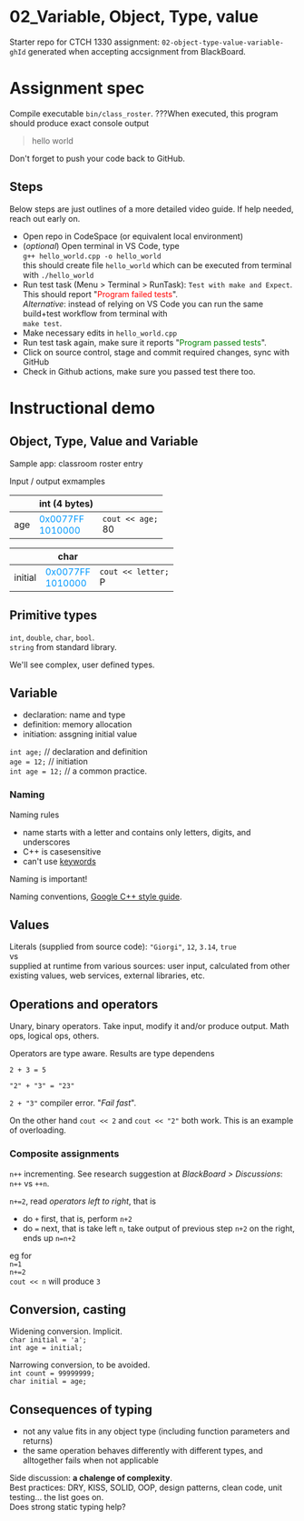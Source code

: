 # 02_Variable, Object, Type, value

Starter repo for CTCH 1330 assignment: `02-object-type-value-variable-ghId` generated when accepting accsignment from BlackBoard. 

# Assignment spec

Compile executable `bin/class_roster`. ???When executed, this program should produce exact console output
> hello world

Don't forget to push your code back to GitHub.

## Steps

Below steps are just outlines of a more detailed video guide. If help needed, reach out early on.
- Open repo in CodeSpace (or equivalent local environment)
- (_optional_) Open terminal in VS Code, type
<br />``` g++ hello_world.cpp -o hello_world ```
<br />this should create file `hello_world` which can be executed from terminal with `./hello_world`
- Run test task (Menu > Terminal > RunTask): `Test with make and Expect`. This should report "<span style="color:red">Program failed tests</span>".
<br />_Alternative_: instead of relying on VS Code you can run the same build+test workflow from terminal with <br />```make test```.
- Make necessary edits in `hello_world.cpp`
- Run test task again, make sure it reports "<span style="color:green">Program passed tests</span>".
- Click on source control, stage and commit required changes, sync with GitHub
- Check in Github actions, make sure you passed test there too.

# Instructional demo 

## Object, Type, Value and Variable

Sample app: classroom roster entry

Input / output exmamples


|  | int (4 bytes)  |  |
| -- | -- | -- |
| age | <span style="color:#0099ff">0x0077FF<br />1010000</span> | `cout << age;`<br />80 |


|  | char  |  |
| -- | -- | -- |
| initial | <span style="color:#0099ff">0x0077FF<br />1010000</span> | `cout << letter;`<br />P |

## Primitive types

`int`, `double`, `char`, `bool`. 
<br />`string` from standard library.

We'll see complex, user defined types.

## Variable

- declaration: name and type
- definition: memory allocation
- initiation: assgning initial value

`int age;` // declaration and definition
<br />`age = 12;` // initiation
<br />`int age = 12;` // a common practice. 

### Naming

Naming rules
- name starts with a letter and contains only letters, digits, and underscores
- C++ is casesensitive
- can't use [keywords](https://en.cppreference.com/w/cpp/keyword)

Naming is important! 

Naming conventions, [Google C++ style guide](https://google.github.io/styleguide/cppguide.html).

## Values

Literals (supplied from source code): `"Giorgi"`, `12`, `3.14`, `true`
<br />vs 
<br />supplied at runtime from various sources: user input, calculated from other existing values, web services, external libraries, etc.

## Operations and operators

Unary, binary operators. Take input, modify it and/or produce output. Math ops, logical ops, others.

Operators are type aware. Results are type dependens

`2 + 3 = 5`

`"2" + "3" = "23"`

`2 + "3"` compiler error. "*Fail fast*".

On the other hand `cout << 2` and `cout << "2"` both work. This is an example of overloading.

### Composite assignments

`n++` incrementing. See research suggestion at *BlackBoard > Discussions*: `n++` vs `++n`.

`n+=2`, read *operators left to right*, that is
- do `+` first, that is, perform `n+2`
- do `=` next, that is take left `n`, take output of previous step `n+2` on the right, ends up `n=n+2`

eg for <br/>
`n=1` <br/>
`n+=2` <br/>
`cout << n` will produce `3`

## Conversion, casting

Widening conversion. Implicit.
<br />`char initial = 'a';`
<br />`int age = initial;`

Narrowing conversion, to be avoided.
<br />`int count = 99999999;`
<br />`char initial = age;`

## Consequences of typing
- not any value fits in any object type (including function parameters and returns)
- the same operation behaves differently with different types, and alltogether fails when not applicable

Side discussion: **a chalenge of complexity**. 
<br />Best practices: DRY, KISS, SOLID, OOP, design patterns, clean code, unit testing... the list goes on. 
<br />Does strong static typing help?
